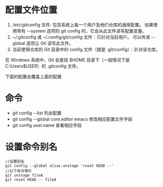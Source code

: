 # 配置文件位置

1. /etc/gitconfig 文件: 包含系统上每一个用户及他们仓库的通用配置。 如果使用带有 --system 选项的 git config 时，它会从此文件读写配置变量。
2. ~/.gitconfig 或 ~/.config/git/config 文件：只针对当前用户。 可以传递 --global 选项让 Git 读写此文件。
3. 当前使用仓库的 Git 目录中的 config 文件（就是 .git/config）：针对该仓库。

在 Windows 系统中，Git 会查找 $HOME 目录下（一般情况下是 C:\Users\$USER）的 .gitconfig 文件。

下面的配置会覆盖上面的配置

# 命令

- git config --list 列出配置
- git config --global core.editor emacs 修改相应配置文件字段
- git config user.name 查看相应字段

# 设置命令别名

```
//设置别名
git config --global alias.unstage 'reset HEAD --'
//以下命令等价
git unstage fileA
git reset HEAD -- fileA
```
